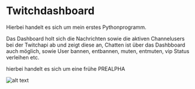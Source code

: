 # Twitchdashboard

Hierbei handelt es sich um mein erstes Pythonprogramm. 

Das Dashboard holt sich die Nachrichten sowie die aktiven Channelusers bei der Twitchapi ab und zeigt diese an, Chatten ist über das Dashbboard auch möglich, sowie User bannen, entbannen, muten, entmuten, vip Status verleihen etc.

hierbei handelt es sich um eine frühe PREALPHA

![alt text](https://www.bilder-upload.eu/upload/292d18-1612895559.png)
